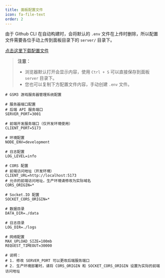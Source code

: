 ```yaml
---
title: 面板配置文件
icon: fa-file-text
order: 2
---
```


由于 Github CLI 在自动构建时，会将默认的 `.env` 文件在上传时删除，所以配置文件需要各位手动上传到面板目录下的 `server/` 目录下。

[点击这里下载配置文件](http://langlangy.server.xiaozhuhouses.asia:8082/disk1/GSM3/.env)

> **注意：**
>
> - 浏览器默认打开会显示内容，使用 `Ctrl + S` 可以直接保存到面板 `server` 目录下。
> - 您也可以复制下方配置文件内容，手动创建 `.env` 文件。

```env
# GSM3 游戏服务器管理系统配置

# 服务器端口配置
# 后端 API 服务端口
SERVER_PORT=3001

# 前端开发服务端口（仅开发环境使用）
CLIENT_PORT=5173

# 环境配置
NODE_ENV=development

# 日志配置
LOG_LEVEL=info

# CORS 配置
# 前端访问地址（开发环境）
CLIENT_URL=http://localhost:5173
# 允许的前端访问地址，生产环境请修改为实际域名
CORS_ORIGIN=*

# Socket.IO 配置
SOCKET_CORS_ORIGIN=*

# 数据目录
DATA_DIR=./data

# 日志目录
LOG_DIR=./logs

# 网络配置
MAX_UPLOAD_SIZE=100mb
REQUEST_TIMEOUT=30000

# 说明：
# 1. 修改 SERVER_PORT 可以更改后端服务端口
# 2. 生产环境部署时，请将 CORS_ORIGIN 和 SOCKET_CORS_ORIGIN 设置为实际的前端访问地址
```